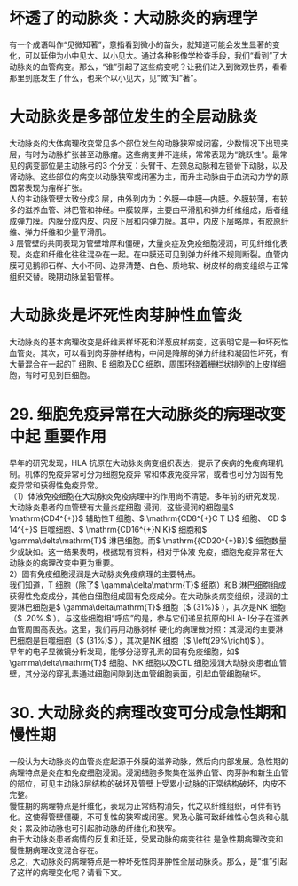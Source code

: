 # 坏透了的动脉炎：大动脉炎的病理学  
有一个成语叫作“见微知著”，意指看到微小的苗头，就知道可能会发生显著的变化，可以延伸为小中见大、以小见大。通过各种影像学检查手段，我们“看到”了大动脉炎的血管病变。那么，“谁”引起了这些病变呢？让我们进入到微观世界，看看那里到底发生了什么，也来个以小见大，见“微”知“著”。  
#  大动脉炎是多部位发生的全层动脉炎  
大动脉炎的大体病理改变常见多个部位发生的动脉狭窄或闭塞，少数情况下出现夹层，有时为动脉扩张甚至动脉瘤。这些病变并不连续，常常表现为“跳跃性”。最常见的病变部位是主动脉弓的3 个分支：头臂干、左颈总动脉和左锁骨下动脉，以及肾动脉。这些部位的病变以动脉狭窄或闭塞为主，而升主动脉由于血流动力学的原因常表现为瘤样扩张。  
人的主动脉管壁大致分成3 层，由外到内为：外膜—中膜—内膜。外膜较薄，有较多的滋养血管、淋巴管和神经。中膜较厚，主要由平滑肌和弹力纤维组成，后者组成弹力膜。内膜分成内皮、内皮下层和内弹力膜。其中，内皮下层略厚，有胶原纤维、弹力纤维和少量平滑肌。  
3 层管壁的共同表现为管壁增厚和僵硬，大量炎症及免疫细胞浸润，可见纤维化表现。炎症和纤维化往往混杂在一起。在中膜还可见到弹力纤维不规则断裂。血管内膜可见鹅卵石样、大小不同、边界清楚、白色、质地软、树皮样的病变组织与正常组织交替。晚期动脉呈铅管样。  
#  大动脉炎是坏死性肉芽肿性血管炎  
大动脉炎的基本病理改变是纤维素样坏死和洋葱皮样病变，这表明它是一种坏死性血管炎。其次，可以看到肉芽肿样结构，中间是降解的弹力纤维和凝固性坏死，有大量混合在一起的T 细胞、B 细胞及DC 细胞，周围环绕着栅栏状排列的上皮样细胞，有时可见到巨细胞。  
# 29.  细胞免疫异常在大动脉炎的病理改变中起  重要作用  
早年的研究发现，HLA 抗原在大动脉炎病变组织表达，提示了疾病的免疫病理机制。机体的免疫异常可分为细胞免疫异 常和体液免疫异常，或者也可分为固有免疫异常和获得性免疫异常。  
（1）体液免疫细胞在大动脉炎免疫病理中的作用尚不清楚。多年前的研究发现，大动脉炎患者的血管壁有大量炎症细胞  浸润，这些浸润的细胞是$ \mathrm{CD4^{+}}$    辅助性T 细胞、$ \mathrm{CD8^{+}C T L}$     细胞、  CD $ 14^{+}$    巨噬细胞、$ \mathrm{CD16^{+}N K}$     细胞和$ \gamma\delta\mathrm{T}$     淋巴细胞。而$ \mathrm{{CD20^{+}B}}$    细胞数量少或缺如。这一结果表明，根据现有资料，相对于体液 免疫，细胞免疫异常在大动脉炎的病理改变中更为重要。  
2）固有免疫细胞浸润是大动脉炎免疫病理的主要特点。  
我们知道，T 细胞（除了$ \gamma\delta\mathrm{T}$     细胞）和B 淋巴细胞组成获得性免疫成分，其他白细胞组成固有免疫成分。在大动脉炎病变组织，浸润的主要淋巴细胞是$ \gamma\delta\mathrm{T}$     细胞（$ (31\%)$ ），其次是NK 细胞（$ .20\%.$ ）。与这些细胞相“呼应”的是，参与它们递呈抗原的HLA- Ⅰ分子在滋养血管周围高表达。这里，我们再用动脉粥样 硬化的病理做对照：其浸润的主要淋巴细胞是巨噬细胞（$ (31\%)$ ），其次是NK 细胞（$ \left(29\%\right)$ ）。  
早年的电子显微镜分析发现，能够分泌穿孔素的固有免疫细胞，如$ \gamma\delta\mathrm{T}$     细胞、NK 细胞以及CTL 细胞浸润大动脉炎患者血管壁，其分泌的穿孔素通过细胞间隙到达血管细胞表面，引起血管细胞破坏。  
# 30. 大动脉炎的病理改变可分成急性期和慢性期  
一般认为大动脉炎的血管炎症起源于外膜的滋养动脉，然后向内部发展。急性期的病理特点是炎症和免疫细胞浸润。浸润细胞多聚集在滋养血管、肉芽肿和新生血管的部位，可见主动脉3层结构的破坏及管壁上受累小动脉的正常结构破坏，内皮不完整。  
慢性期的病理特点是纤维化，表现为正常结构消失，代之以纤维组织，可伴有钙化。这使得管壁僵硬，不可复性的狭窄或闭塞。累及心脏可致纤维性心包炎和心肌炎；累及肺动脉也可引起肺动脉的纤维化和狭窄。  
由于大动脉炎患者病情的反复和迁延，受累动脉的病变往往 是急性期病理改变和慢性期病理改变混合存在。  
总之，大动脉炎的病理特点是一种坏死性肉芽肿性全层动脉炎。那么，是“谁”引起了这样的病理变化呢？请看下文。  
